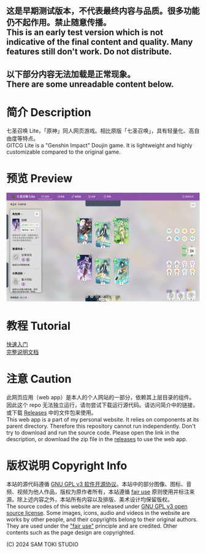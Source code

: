 ## 这是早期测试版本，不代表最终内容与品质。很多功能仍不起作用。禁止随意传播。<br>This is an early test version which is not indicative of the final content and quality. Many features still don't work. Do not distribute.

## 以下部分内容无法加载是正常现象。<br>There are some unreadable content below.

# 简介 Description

七圣召唤 Lite，「原神」同人网页游戏。相比原版「七圣召唤」，具有轻量化、高自由度等特点。<br>
GITCG Lite is a "Genshin Impact" Doujin game. It is lightweight and highly customizable compared to the original game.

# 预览 Preview

![预览 Preview](/PREVIEW/Preview.png)

# 教程 Tutorial

[快速入门](/PROJECT/docs/七圣召唤%20Lite%20快速入门.pdf)<br>
[完整说明文档](/PROJECT/docs/七圣召唤%20Lite%20说明文档.pdf)

# 注意 Caution

此网页应用（web app）是本人的个人网站的一部分，依赖其上层目录的组件。因此这个 repo 无法独立运行，请勿尝试下载运行源代码。请访问简介中的链接，或下载 [Releases](https://github.com/SamToki/GITCGLite/releases/latest) 中的文件包来使用。<br>
This web app is a part of my personal website. It relies on components at its parent directory. Therefore this repository cannot run independently. Don't try to download and run the source code. Please open the link in the description, or download the zip file in the [releases](https://github.com/SamToki/GITCGLite/releases/latest) to use the web app.

# 版权说明 Copyright Info

本站的源代码遵循 [GNU GPL v3 软件开源协议](https://www.gnu.org/licenses/gpl-3.0.en.html)。本站中的部分图像、图标、音频、视频为他人作品，版权为原作者所有，本站遵循 [fair use](https://zh.wikipedia.org/wiki/%E5%90%88%E7%90%86%E4%BD%BF%E7%94%A8) 原则使用并标注来源。除上述内容之外，本站所有内容以及排版、美术设计均保留版权。<br>
The source codes of this website are released under [GNU GPL v3 open source license](https://www.gnu.org/licenses/gpl-3.0.en.html). Some images, icons, audio and videos in the website are works by other people, and their copyrights belong to their original authors. They are used under the ["fair use"](https://en.wikipedia.org/wiki/Fair_use) principle and are credited. Other contents such as the page design are copyrighted.

(C) 2024 SAM TOKI STUDIO
